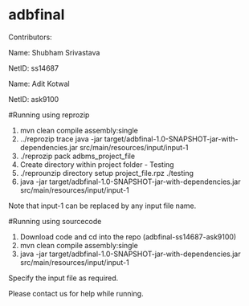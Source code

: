 # adbfinal

Contributors:

Name: Shubham Srivastava

NetID: ss14687

Name: Adit Kotwal

NetID: ask9100



#Running using reprozip
1. mvn clean compile assembly:single
2. ../reprozip trace java -jar target/adbfinal-1.0-SNAPSHOT-jar-with-dependencies.jar src/main/resources/input/input-1
3. ./reprozip pack adbms_project_file
4. Create directory within project folder - Testing
5. ./reprounzip directory setup project_file.rpz ./testing
6. java -jar target/adbfinal-1.0-SNAPSHOT-jar-with-dependencies.jar src/main/resources/input/input-1

Note that input-1 can be replaced by any input file name. 


#Running using sourcecode
1. Download code and cd into the repo (adbfinal-ss14687-ask9100)
2. mvn clean compile assembly:single
3. java -jar target/adbfinal-1.0-SNAPSHOT-jar-with-dependencies.jar src/main/resources/input/input-1

Specify the input file as required. 

Please contact us for help while running.